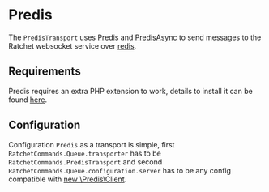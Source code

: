Predis
======

The `PredisTransport` uses [Predis](https://github.com/nrk/predis/wiki) and [PredisAsync](https://github.com/nrk/predis-async) to send messages to the Ratchet websocket service over [redis](http://redis.io). 

## Requirements ##

Predis requires an extra PHP extension to work, details to install it can be found [here](https://github.com/nrk/phpiredis#installation).

## Configuration ##

Configuration `Predis` as a transport is simple, first `RatchetCommands.Queue.transporter` has  to be `RatchetCommands.PredisTransport` and second `RatchetCommands.Queue.configuration.server` has  to be any config compatible with [new \Predis\Client](https://github.com/nrk/predis/wiki/Connection-Parameters).